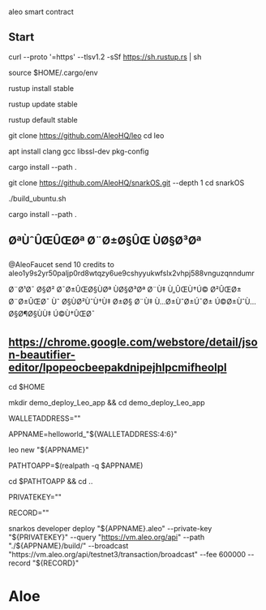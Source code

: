 aleo smart contract


Start 
------------------------------------------------------------------
curl --proto '=https' --tlsv1.2 -sSf https://sh.rustup.rs | sh

source $HOME/.cargo/env

rustup install stable

rustup update stable

rustup default stable

git clone https://github.com/AleoHQ/leo
cd leo

apt install clang gcc libssl-dev pkg-config

cargo install --path .

git clone https://github.com/AleoHQ/snarkOS.git --depth 1
cd snarkOS

./build_ubuntu.sh

cargo install --path .


ØªÙˆÛŒÛŒØª Ø¨Ø±Ø§ÛŒ ÙØ§Ø³Øª
------------------------------------------------------------------

@AleoFaucet send 10 credits to aleo1y9s2yr50paljp0rd8wtqzy6ue9cshyyukwfslx2vhpj588vnguzqnndumr

Ø¨Ø¹Ø¯ Ø§Ø² Ø¯Ø±ÛŒØ§ÙØª ÙØ§Ø³Øª Ø¨Ù‡ Ù„ÛŒÙ†Ú© Ø²ÛŒØ± Ø¨Ø±ÛŒØ¯ Ùˆ Ø§ÙØ²ÙˆÙ†Ù‡ Ø±Ø§ Ø¨Ù‡ Ù…Ø±ÙˆØ±Ú¯Ø± Ú©Ø±ÙˆÙ… Ø§Ø¶Ø§ÙÙ‡ Ú©Ù†ÛŒØ¯

https://chrome.google.com/webstore/detail/json-beautifier-editor/lpopeocbeepakdnipejhlpcmifheolpl
------------------------------------------------------------------

cd $HOME

mkdir demo_deploy_Leo_app && cd demo_deploy_Leo_app

WALLETADDRESS=""

APPNAME=helloworld_"${WALLETADDRESS:4:6}"

leo new "${APPNAME}"

PATHTOAPP=$(realpath -q $APPNAME)

cd $PATHTOAPP && cd ..

PRIVATEKEY=""

RECORD=""

snarkos developer deploy "${APPNAME}.aleo" --private-key "${PRIVATEKEY}" --query "https://vm.aleo.org/api" --path "./${APPNAME}/build/" --broadcast "https://vm.aleo.org/api/testnet3/transaction/broadcast" --fee 600000 --record "${RECORD}"

# Aloe
